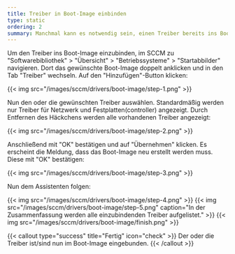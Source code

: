 ```yaml
---
title: Treiber in Boot-Image einbinden
type: static
ordering: 2
summary: Manchmal kann es notwendig sein, einen Treiber bereits ins Boot-Image einzubinden, sodass der Treiber bereits während der Installation des Betriebssystems genutzt werden kann.
---
```


Um den Treiber ins Boot-Image einzubinden, im SCCM zu "Softwarebibliothek" > "Übersicht" > "Betriebssysteme" > "Startabbilder" navigieren. Dort das gewünschte Boot-Image doppelt anklicken und in den Tab "Treiber" wechseln. Auf den "Hinzufügen"-Button klicken:

{{< img src="/images/sccm/drivers/boot-image/step-1.png" >}}

Nun den oder die gewünschten Treiber auswählen. Standardmäßig werden nur Treiber für Netzwerk und Festplatten(controller) angezeigt. Durch Entfernen des Häckchens werden alle vorhandenen Treiber angezeigt:

{{< img src="/images/sccm/drivers/boot-image/step-2.png" >}}

Anschließend mit "OK" bestätigen und auf "Übernehmen" klicken. Es erscheint die Meldung, dass das Boot-Image neu erstellt werden muss. Diese mit "OK" bestätigen:

{{< img src="/images/sccm/drivers/boot-image/step-3.png" >}}

Nun dem Assistenten folgen:

{{< img src="/images/sccm/drivers/boot-image/step-4.png" >}}
{{< img src="/images/sccm/drivers/boot-image/step-5.png" caption="In der Zusammenfassung werden alle einzubindenden Treiber aufgelistet." >}}
{{< img src="/images/sccm/drivers/boot-image/finish.png" >}}

{{< callout type="success" title="Fertig" icon="check" >}}
    Der oder die Treiber ist/sind nun im Boot-Image eingebunden.
{{< /callout >}}